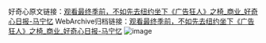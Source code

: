 好奇心原文链接：[观看最终季前，不如先去纽约坐下《广告狂人》之椅_商业_好奇心日报-马宁忆](https://www.qdaily.com/articles/7814.html)
WebArchive归档链接：[观看最终季前，不如先去纽约坐下《广告狂人》之椅_商业_好奇心日报-马宁忆](http://web.archive.org/web/20190623172932/https://www.qdaily.com/articles/7814.html)
![image](http://ww3.sinaimg.cn/large/007d5XDply1g3wk028heqj30u043i1kx)